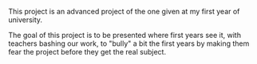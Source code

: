 This project is an advanced project of the one given at my first year of university.

The goal of this project is to be presented where first years see it, with teachers bashing our work, to "bully" a bit the first years by making them fear the project before they get the real subject.
